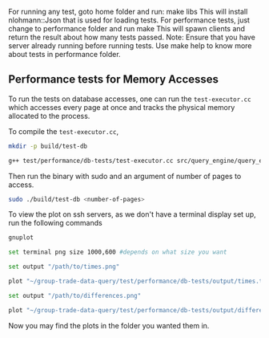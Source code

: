 For running any test, goto home folder and run: 
make libs
This will install nlohmann::Json that is used for loading tests.
For performance tests, just change to performance folder and run
make
This will spawn clients and return the result about how many tests passed.
Note: Ensure that you have server already running before running tests.
Use make help to know more about tests in performance folder.


## Performance tests for Memory Accesses

To run the tests on database accesses, one can run the `test-executor.cc` which accesses every page at once and tracks the physical memory allocated to the process.

To compile the `test-executor.cc`,

```bash
mkdir -p build/test-db

g++ test/performance/db-tests/test-executor.cc src/query_engine/query_engine.cc -o build/test-db

```

Then run the binary with sudo and an argument of number of pages to access.

```bash
sudo ./build/test-db <number-of-pages>
```

To view the plot on ssh servers, as we don't have a terminal display set up,
run the following commands
```bash
gnuplot

set terminal png size 1000,600 #depends on what size you want

set output "/path/to/times.png"

plot "~/group-trade-data-query/test/performance/db-tests/output/times.txt" using 1:2 with linespoints title "Time Latencies" #for plotting text.txt

set output "/path/to/differences.png"

plot "~/group-trade-data-query/test/performance/db-tests/output/differences.txt" using 1:2 with linespoints title "Time Latencies" #for plotting differences.txt

```
Now you may find the plots in the folder you wanted them in.